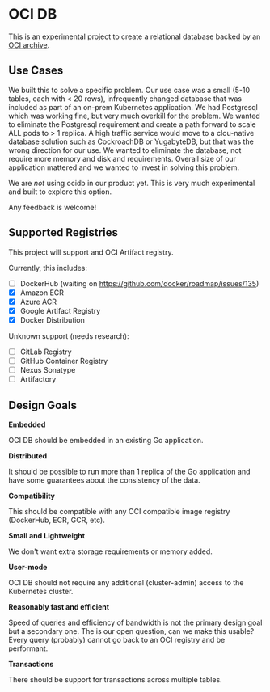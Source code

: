 # OCI DB

This is an experimental project to create a relational database backed by an [OCI archive](https://opencontainers.org/).

## Use Cases

We built this to solve a specific problem. Our use case was a small (5-10 tables, each with < 20 rows), infrequently changed database that was included as part of an on-prem Kubernetes application. We had Postgresql which was working fine, but very much overkill for the problem. We wanted to eliminate the Postgresql requirement and create a path forward to scale ALL pods to > 1 replica. A high traffic service would move to a clou-native database solution such as CockroachDB or YugabyteDB, but that was the wrong direction for our use. We wanted to eliminate the database, not require more memory and disk and requirements. Overall size of our application mattered and we wanted to invest in solving this problem.

We are _not_ using ocidb in our product yet. This is very much experimental and built to explore this option.

Any feedback is welcome!

## Supported Registries

This project will support and OCI Artifact registry.

Currently, this includes:

- [ ] DockerHub (waiting on https://github.com/docker/roadmap/issues/135)
- [x] Amazon ECR
- [x] Azure ACR
- [x] Google Artifact Registry
- [x] Docker Distribution

Unknown support (needs research):

- [ ] GitLab Registry
- [ ] GitHub Container Registry
- [ ] Nexus Sonatype
- [ ] Artifactory

## Design Goals

**Embedded**  

OCI DB should be embedded in an existing Go application.

**Distributed**  

It should be possible to run more than 1 replica of the Go application and have some guarantees about the consistency of the data.

**Compatibility**  

This should be compatible with any OCI compatible image registry (DockerHub, ECR, GCR, etc).

**Small and Lightweight**  

We don't want extra storage requirements or memory added.

**User-mode**  

OCI DB should not require any additional (cluster-admin) access to the Kubernetes cluster.

**Reasonably fast and efficient**  

Speed of queries and efficiency of bandwidth is not the primary design goal but a secondary one. The is our open question, can we make this usable? Every query (probably) cannot go back to an OCI registry and be performant.

**Transactions**  

There should be support for transactions across multiple tables.
